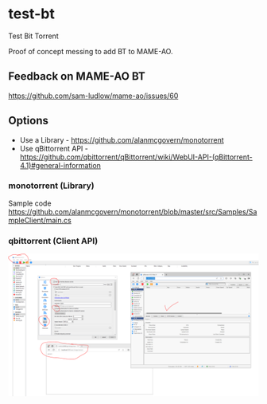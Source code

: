 # test-bt
Test Bit Torrent

Proof of concept messing to add BT to MAME-AO.

## Feedback on MAME-AO BT
https://github.com/sam-ludlow/mame-ao/issues/60

## Options

- Use a Library - https://github.com/alanmcgovern/monotorrent
- Use qBittorrent API - https://github.com/qbittorrent/qBittorrent/wiki/WebUI-API-(qBittorrent-4.1)#general-information


### monotorrent (Library)

Sample code https://github.com/alanmcgovern/monotorrent/blob/master/src/Samples/SampleClient/main.cs

### qbittorrent (Client API)

![qBittorrent WebUI API](https://github.com/sam-ludlow/test-bt/blob/main/images/qBittorrent-WebUI-API.PNG)
